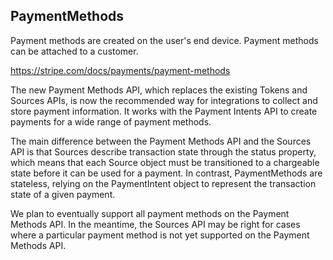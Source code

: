 ## PaymentMethods


Payment methods are created on the user's end device.
Payment methods can be attached to a customer.


https://stripe.com/docs/payments/payment-methods

The new Payment Methods API, which replaces the existing Tokens and Sources APIs, is now the recommended way for integrations to collect and store payment information. It works with the Payment Intents API to create payments for a wide range of payment methods.

The main difference between the Payment Methods API and the Sources API is that Sources describe transaction state through the status property, which means that each Source object must be transitioned to a chargeable state before it can be used for a payment. In contrast, PaymentMethods are stateless, relying on the PaymentIntent object to represent the transaction state of a given payment.

We plan to eventually support all payment methods on the Payment Methods API. In the meantime, the Sources API may be right for cases where a particular payment method is not yet supported on the Payment Methods API.